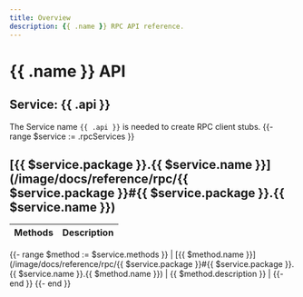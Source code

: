 ```yaml
---
title: Overview
description: {{ .name }} RPC API reference.
---
```


# {{ .name }} API

## Service: {{ .api }}

The Service name `{{ .api }}` is needed to create RPC client stubs.
{{- range $service := .rpcServices }}

<a name="{{ $service.package }}.{{ $service.name }}"></a>

## [{{ $service.package }}.{{ $service.name }}](/image/docs/reference/rpc/{{ $service.package }}#{{ $service.package }}.{{ $service.name }})

| Methods | Description |
| ----------- | ------------|
{{- range $method := $service.methods }}
| [{{ $method.name }}](/image/docs/reference/rpc/{{ $service.package }}#{{ $service.package }}.{{ $service.name }}.{{ $method.name }}) | {{ $method.description }} |
{{- end }}
{{- end }}
